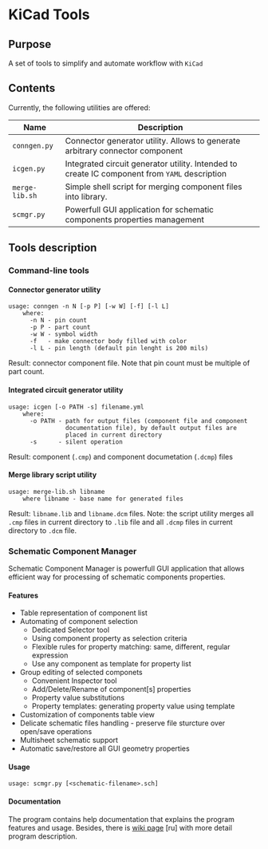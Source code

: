 # KiCad Tools

## Purpose

A set of tools to simplify and automate workflow with `KiCad`

## Contents

Currently, the following utilities are offered:

| Name           | Description |
|----------------| ------------|
| `conngen.py`   |  Connector generator utility. Allows to generate arbitrary connector component |
| `icgen.py`     |  Integrated circuit generator utility. Intended to create IC component from `YAML` description |
| `merge-lib.sh` |  Simple shell script for merging component files into library.  |
| `scmgr.py`     |  Powerfull GUI application for schematic components properties management |
 

## Tools description

### Command-line tools

#### Connector generator utility
```
usage: conngen -n N [-p P] [-w W] [-f] [-l L]
    where:
      -n N - pin count
      -p P - part count
      -w W - symbol width
      -f   - make connector body filled with color
      -l L - pin length (default pin lenght is 200 mils)

```
Result: connector component file.
Note that pin count must be multiple of part count.

#### Integrated circuit generator utility
```
usage: icgen [-o PATH -s] filename.yml
    where:
      -o PATH - path for output files (component file and component 
                documentation file), by default output files are
                placed in current directory
      -s      - silent operation
```
Result: component (`.cmp`) and component documetation (`.dcmp`) files

#### Merge library script utility
```
usage: merge-lib.sh libname
    where libname - base name for generated files
```
Result: `libname.lib` and `libname.dcm` files.
Note: the script utility merges all `.cmp` files in current directory to 
`.lib` file and all `.dcmp` files in current directory to `.dcm` file.

### Schematic Component Manager

Schematic Component Manager is powerfull GUI application that allows efficient way for processing of schematic components properties.

#### Features

   * Table representation of component list
   * Automating of component selection
       * Dedicated Selector tool
       * Using component property as selection criteria
       * Flexible rules for property matching: same, different, regular expression
       * Use any component as template for property list
   * Group editing of selected componets
       * Convenient Inspector tool
       * Add/Delete/Rename of component[s] properties
       * Property value substitutions
       * Property templates: generating property value using template
   * Customization of components table view
   * Delicate schematic files handling - preserve file sturcture over open/save operations
   * Multisheet schematic support
   * Automatic save/restore all GUI geometry properties

#### Usage
```
usage: scmgr.py [<schematic-filename>.sch]
```

#### Documentation

The program contains help documentation that explains the program features and usage. Besides, there is [wiki page](https://github.com/emb-lib/kicad-tools/wiki/KiCad-Schematic-Components-Manager-User's-Manual-(ru)) [ru] with more detail program description.


